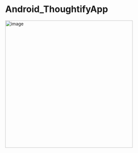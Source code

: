 # Android_ThoughtifyApp


<img width="406" alt="image" src="https://github.com/Sarthak-IET2019/Android_ThoughtifyApp/assets/78343507/81b70f73-59ee-44e1-8e83-259d88d3796d">
